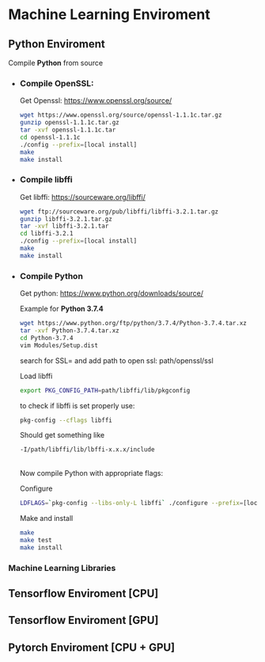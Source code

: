 # Machine Learning Enviroment

## Python Enviroment

Compile **Python** from source

* ### Compile OpenSSL:
    
    Get Openssl: https://www.openssl.org/source/
    
    ```bash
    wget https://www.openssl.org/source/openssl-1.1.1c.tar.gz
    gunzip openssl-1.1.1c.tar.gz
    tar -xvf openssl-1.1.1c.tar
    cd openssl-1.1.1c
    ./config --prefix=[local install]
    make
    make install
    ```
* ### Compile libffi

    Get libffi: https://sourceware.org/libffi/
    ```bash
    wget ftp://sourceware.org/pub/libffi/libffi-3.2.1.tar.gz
    gunzip libffi-3.2.1.tar.gz
    tar -xvf libffi-3.2.1.tar
    cd libffi-3.2.1
    ./config --prefix=[local install]
    make
    make install
    ```
    

* ### Compile Python
    Get python: https://www.python.org/downloads/source/
    
    Example for **Python 3.7.4**
    ```bash
    wget https://www.python.org/ftp/python/3.7.4/Python-3.7.4.tar.xz
    tar -xvf Python-3.7.4.tar.xz
    cd Python-3.7.4
    vim Modules/Setup.dist
    ```
    search for SSL= and add path to open ssl: path/openssl/ssl
    
    Load libffi
    ```bash
    export PKG_CONFIG_PATH=path/libffi/lib/pkgconfig
    ```
    to check if libffi is set properly use:
    ```bash
    pkg-config --cflags libffi
    ```
    Should get something like 
    ```bash
    -I/path/libffi/lib/lbffi-x.x.x/include
    ```
    <br>
    Now compile Python with appropriate flags:
        
    Configure
     ```bash
    LDFLAGS=`pkg-config --libs-only-L libffi` ./configure --prefix=[local install] --with-ensurepip=install
    ```
    Make and install
    ```bash
    make
    make test
    make install
    ```
    

### Machine Learning Libraries

## Tensorflow Enviroment [CPU]

## Tensorflow Enviroment [GPU]

## Pytorch Enviroment [CPU + GPU]

